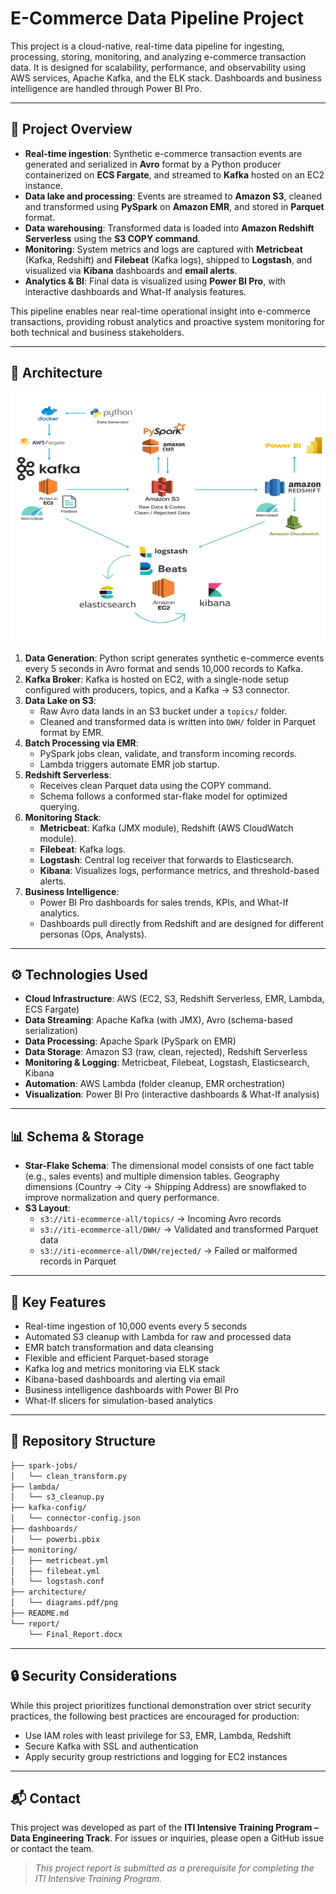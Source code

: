 # E-Commerce Data Pipeline Project

This project is a cloud-native, real-time data pipeline for ingesting, processing, storing, monitoring, and analyzing e-commerce transaction data. It is designed for scalability, performance, and observability using AWS services, Apache Kafka, and the ELK stack. Dashboards and business intelligence are handled through Power BI Pro.

---

## 🚀 Project Overview

- **Real-time ingestion**: Synthetic e-commerce transaction events are generated and serialized in **Avro** format by a Python producer containerized on **ECS Fargate**, and streamed to **Kafka** hosted on an EC2 instance.
- **Data lake and processing**: Events are streamed to **Amazon S3**, cleaned and transformed using **PySpark** on **Amazon EMR**, and stored in **Parquet** format.
- **Data warehousing**: Transformed data is loaded into **Amazon Redshift Serverless** using the **S3 COPY command**.
- **Monitoring**: System metrics and logs are captured with **Metricbeat** (Kafka, Redshift) and **Filebeat** (Kafka logs), shipped to **Logstash**, and visualized via **Kibana** dashboards and **email alerts**.
- **Analytics & BI**: Final data is visualized using **Power BI Pro**, with interactive dashboards and What-If analysis features.

This pipeline enables near real-time operational insight into e-commerce transactions, providing robust analytics and proactive system monitoring for both technical and business stakeholders.

---

## 🧱 Architecture
<img src="Architecture/Architecture%20diagram.jpeg" alt="Architecture Diagram" width="700" height="400">

1. **Data Generation**: Python script generates synthetic e-commerce events every 5 seconds in Avro format and sends 10,000 records to Kafka.
2. **Kafka Broker**: Kafka is hosted on EC2, with a single-node setup configured with producers, topics, and a Kafka → S3 connector.
3. **Data Lake on S3**:
   - Raw Avro data lands in an S3 bucket under a `topics/` folder.
   - Cleaned and transformed data is written into `DWH/` folder in Parquet format by EMR.
4. **Batch Processing via EMR**:
   - PySpark jobs clean, validate, and transform incoming records.
   - Lambda triggers automate EMR job startup.
5. **Redshift Serverless**:
   - Receives clean Parquet data using the COPY command.
   - Schema follows a conformed star-flake model for optimized querying.
6. **Monitoring Stack**:
   - **Metricbeat**: Kafka (JMX module), Redshift (AWS CloudWatch module).
   - **Filebeat**: Kafka logs.
   - **Logstash**: Central log receiver that forwards to Elasticsearch.
   - **Kibana**: Visualizes logs, performance metrics, and threshold-based alerts.
7. **Business Intelligence**:
   - Power BI Pro dashboards for sales trends, KPIs, and What-If analytics.
   - Dashboards pull directly from Redshift and are designed for different personas (Ops, Analysts).

---

## ⚙️ Technologies Used

- **Cloud Infrastructure**: AWS (EC2, S3, Redshift Serverless, EMR, Lambda, ECS Fargate)
- **Data Streaming**: Apache Kafka (with JMX), Avro (schema-based serialization)
- **Data Processing**: Apache Spark (PySpark on EMR)
- **Data Storage**: Amazon S3 (raw, clean, rejected), Redshift Serverless
- **Monitoring & Logging**: Metricbeat, Filebeat, Logstash, Elasticsearch, Kibana
- **Automation**: AWS Lambda (folder cleanup, EMR orchestration)
- **Visualization**: Power BI Pro (interactive dashboards & What-If analysis)

---

## 📊 Schema & Storage

- **Star-Flake Schema**: The dimensional model consists of one fact table (e.g., sales events) and multiple dimension tables. Geography dimensions (Country → City → Shipping Address) are snowflaked to improve normalization and query performance.
- **S3 Layout**:
  - `s3://iti-ecommerce-all/topics/` → Incoming Avro records
  - `s3://iti-ecommerce-all/DWH/` → Validated and transformed Parquet data
  - `s3://iti-ecommerce-all/DWH/rejected/` → Failed or malformed records in Parquet



---

## 📣 Key Features

- Real-time ingestion of 10,000 events every 5 seconds
- Automated S3 cleanup with Lambda for raw and processed data
- EMR batch transformation and data cleansing
- Flexible and efficient Parquet-based storage
- Kafka log and metrics monitoring via ELK stack
- Kibana-based dashboards and alerting via email
- Business intelligence dashboards with Power BI Pro
- What-If slicers for simulation-based analytics

---

## 📁 Repository Structure

```bash
├── spark-jobs/
│   └── clean_transform.py
├── lambda/
│   └── s3_cleanup.py
├── kafka-config/
│   └── connector-config.json
├── dashboards/
│   └── powerbi.pbix
├── monitoring/
│   ├── metricbeat.yml
│   ├── filebeat.yml
│   └── logstash.conf
├── architecture/
│   └── diagrams.pdf/png
├── README.md
└── report/
    └── Final_Report.docx
```

---

## 🔒 Security Considerations

While this project prioritizes functional demonstration over strict security practices, the following best practices are encouraged for production:

- Use IAM roles with least privilege for S3, EMR, Lambda, Redshift
- Secure Kafka with SSL and authentication
- Apply security group restrictions and logging for EC2 instances

---

## 📬 Contact

This project was developed as part of the **ITI Intensive Training Program – Data Engineering Track**. For issues or inquiries, please open a GitHub issue or contact the team.

> *This project report is submitted as a prerequisite for completing the ITI Intensive Training Program.*


